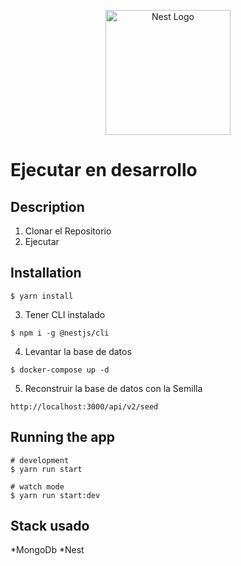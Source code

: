 <p align="center">
  <a href="http://nestjs.com/" target="blank"><img src="https://nestjs.com/img/logo-small.svg" width="200" alt="Nest Logo" /></a>
</p>


# Ejecutar en desarrollo

## Description
1. Clonar el Repositorio
2. Ejecutar

## Installation

```
$ yarn install
```
3. Tener CLI instalado

```
$ npm i -g @nestjs/cli
```
4. Levantar la base de datos

```
$ docker-compose up -d
```
5. Reconstruir la base de datos con la Semilla

```
http://localhost:3000/api/v2/seed
```

## Running the app

```
# development
$ yarn run start

# watch mode
$ yarn run start:dev
```
## Stack usado
*MongoDb
*Nest